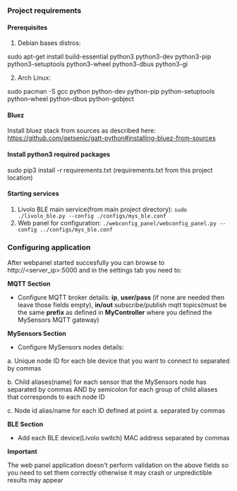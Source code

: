 ### Project requirements

#### Prerequisites

1. Debian bases distros:

  sudo apt-get install build-essential python3 python3-dev python3-pip python3-setuptools python3-wheel python3-dbus python3-gi

2. Arch Linux:

  sudo pacman -S gcc python python-dev python-pip python-setuptools python-wheel python-dbus python-gobject

#### Bluez

 Install bluez stack from sources as described here: https://github.com/getsenic/gatt-python#installing-bluez-from-sources

#### Install python3 required packages

  sudo pip3 install -r requirements.txt (requirements.txt from this project location)

#### Starting services

1. Livolo BLE main service(from main project directory):
`sudo ./livolo_ble.py --config ./configs/mys_ble.conf`
2. Web panel for configuration:
`./webconfig_panel/webconfig_panel.py --config ../configs/mys_ble.conf`

### Configuring application

After webpanel started succesfully you can browse to http://<server_ip>:5000 and in the settings tab you need to:

**MQTT Section**

 - Configure MQTT broker details: **ip**, **user/pass** (if none are needed then leave those fields empty), **in/out** subscribe/publish mqtt topics(must be the same **prefix** as defined in **MyController** where you defined the MySensors MQTT gateway)
 
 **MySensors Section**
 
 - Configure MySensors nodes details:

  a. Unique node ID for each ble device that you want to connect to separated by commas
  
  b. Child aliases(name) for each sensor that the MySensors node has separated by commas AND by semicolon for each group of child aliases that corresponds to each node ID
  
  c. Node id alias/name for each ID defined at point a. separated by commas
 
 **BLE Section**
  - Add each BLE device(Livolo switch) MAC address separated by commas
  
 **Important**
  
  The web panel application doesn't perform validation on the above fields so you need to set them correctly otherwise it may crash or unpredictible results may appear
